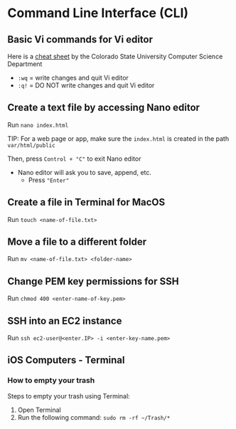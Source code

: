 # Command Line Interface (CLI)

## Basic Vi commands for Vi editor

Here is a [cheat sheet](https://assets.digitalocean.com/articles/linux_basics/ls-l.png) by the Colorado State University Computer Science Department

- `:wq` = write changes and quit Vi editor
- `:q!` = DO NOT write changes and quit Vi editor

## Create a text file by accessing Nano editor

Run `nano index.html`

TIP: For a web page or app, make sure the `index.html` is created in the path `var/html/public`

Then, press `Control + "C"` to exit Nano editor

- Nano editor will ask you to save, append, etc.
  - Press `"Enter"`

## Create a file in Terminal for MacOS

Run `touch <name-of-file.txt>`

## Move a file to a different folder

Run `mv <name-of-file.txt> <folder-name>`

## Change PEM key permissions for SSH

Run `chmod 400 <enter-name-of-key.pem>`

## SSH into an EC2 instance

Run `ssh ec2-user@<enter.IP> -i <enter-key-name.pem>`

## iOS Computers - Terminal

### How to empty your trash

Steps to empty your trash using Terminal:

1. Open Terminal
2. Run the following command: `sudo rm -rf ~/Trash/*`